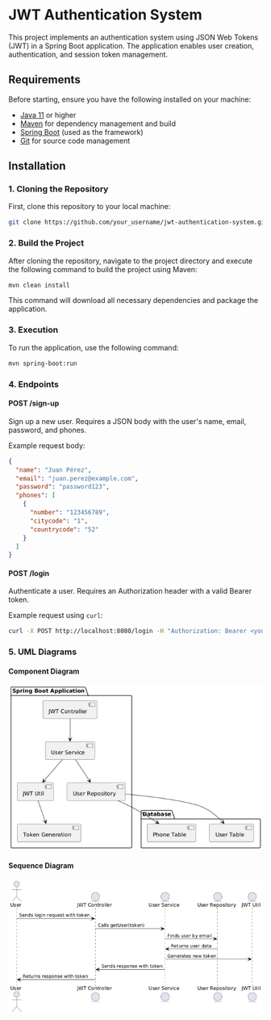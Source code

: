 # JWT Authentication System

This project implements an authentication system using JSON Web Tokens (JWT) in a Spring Boot application. The application enables user creation, authentication, and session token management.

## Requirements

Before starting, ensure you have the following installed on your machine:

- [Java 11](https://adoptopenjdk.net/) or higher
- [Maven](https://maven.apache.org/) for dependency management and build
- [Spring Boot](https://spring.io/projects/spring-boot) (used as the framework)
- [Git](https://git-scm.com/) for source code management

## Installation

### 1. Cloning the Repository

First, clone this repository to your local machine:

```bash
git clone https://github.com/your_username/jwt-authentication-system.git
```

### 2. Build the Project

After cloning the repository, navigate to the project directory and execute the following command to build the project using Maven:

```bash
mvn clean install
```

This command will download all necessary dependencies and package the application.

### 3. Execution

To run the application, use the following command:

```bash
mvn spring-boot:run
```

### 4. Endpoints

#### POST /sign-up

Sign up a new user. Requires a JSON body with the user's name, email, password, and phones.

Example request body:

```json
{
  "name": "Juan Pérez",
  "email": "juan.perez@example.com",
  "password": "password123",
  "phones": [
    {
      "number": "123456789",
      "citycode": "1",
      "countrycode": "52"
    }
  ]
}
```

#### POST /login

Authenticate a user. Requires an Authorization header with a valid Bearer token.

Example request using `curl`:

```bash
curl -X POST http://localhost:8080/login -H "Authorization: Bearer <your-token>"
```

### 5. UML Diagrams

#### Component Diagram

![Component Diagram](images/component.png)

#### Sequence Diagram

![Sequence Diagram](images/sequence.png)

